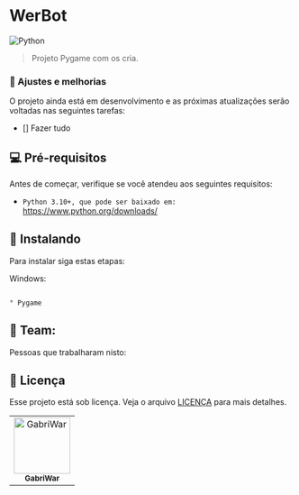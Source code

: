 # WerBot
![Python](https://img.shields.io/badge/python-3670A0?style=for-the-badge&logo=python&logoColor=ffdd54)


> Projeto Pygame com os cria.

### 🔧 Ajustes e melhorias

O projeto ainda está em desenvolvimento e as próximas atualizações serão voltadas nas seguintes tarefas:

- [] Fazer tudo


## 💻 Pré-requisitos

Antes de começar, verifique se você atendeu aos seguintes requisitos:

- `Python 3.10+, que pode ser baixado em:` <https://www.python.org/downloads/>

## 🚀 Instalando

Para instalar siga estas etapas:

Windows:

```

° Pygame

```



## 🤝 Team:

Pessoas que trabalharam nisto:

<table>
  <tr>
    <td align="center">
      <a href="#">
        <img src="https://avatars.githubusercontent.com/u/72227489?v=4" width="100px;" alt="GabriWar"/><br>
        <sub>
          <b>GabriWar</b>
        </sub>
      </a>
    </td>


## 📝 Licença

Esse projeto está sob licença. Veja o arquivo [LICENÇA](LICENSE.md) para mais detalhes.
